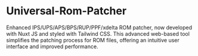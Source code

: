 # Universal-Rom-Patcher
 Enhanced IPS/UPS/APS/BPS/RUP/PPF/xdelta ROM patcher, now developed with Nuxt JS and styled with Tailwind CSS. This advanced web-based tool simplifies the patching process for ROM files, offering an intuitive user interface and improved performance.
